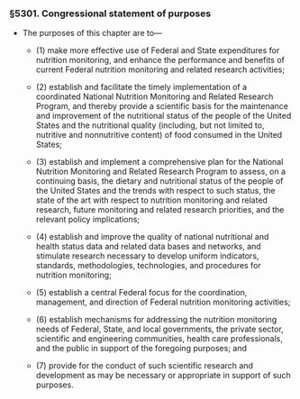 ### §5301. Congressional statement of purposes
* The purposes of this chapter are to—

  * (1) make more effective use of Federal and State expenditures for nutrition monitoring, and enhance the performance and benefits of current Federal nutrition monitoring and related research activities;

  * (2) establish and facilitate the timely implementation of a coordinated National Nutrition Monitoring and Related Research Program, and thereby provide a scientific basis for the maintenance and improvement of the nutritional status of the people of the United States and the nutritional quality (including, but not limited to, nutritive and nonnutritive content) of food consumed in the United States;

  * (3) establish and implement a comprehensive plan for the National Nutrition Monitoring and Related Research Program to assess, on a continuing basis, the dietary and nutritional status of the people of the United States and the trends with respect to such status, the state of the art with respect to nutrition monitoring and related research, future monitoring and related research priorities, and the relevant policy implications;

  * (4) establish and improve the quality of national nutritional and health status data and related data bases and networks, and stimulate research necessary to develop uniform indicators, standards, methodologies, technologies, and procedures for nutrition monitoring;

  * (5) establish a central Federal focus for the coordination, management, and direction of Federal nutrition monitoring activities;

  * (6) establish mechanisms for addressing the nutrition monitoring needs of Federal, State, and local governments, the private sector, scientific and engineering communities, health care professionals, and the public in support of the foregoing purposes; and

  * (7) provide for the conduct of such scientific research and development as may be necessary or appropriate in support of such purposes.